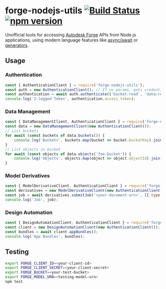 # forge-nodejs-utils [![Build Status](https://travis-ci.org/petrbroz/forge-nodejs-utils.svg?branch=master)](https://travis-ci.org/petrbroz/forge-nodejs-utils) [![npm version](https://badge.fury.io/js/forge-nodejs-utils.svg)](https://badge.fury.io/js/forge-nodejs-utils)

Unofficial tools for accessing [Autodesk Forge](https://developer.autodesk.com/) APIs
from Node.js applications, using modern language features like
[async/await](https://developer.mozilla.org/en-US/docs/Web/JavaScript/Reference/Statements/async_function)
or [generators](https://developer.mozilla.org/en-US/docs/Web/JavaScript/Reference/Statements/function*).

## Usage

### Authentication

```js
const { AuthenticationClient } = require('forge-nodejs-utils');
const auth = new AuthenticationClient(); // If no params, gets credentials from env. vars FORGE_CLIENT_ID and FORGE_CLIENT_SECRET
const authentication = await auth.authenticate(['bucket:read', 'data:read']);
console.log('2-legged Token', authentication.access_token);
```

### Data Management

```js
const { DataManagementClient, AuthenticationClient } = require('forge-nodejs-utils');
const data = new DataManagementClient(new AuthenticationClient());
// List buckets
for await (const buckets of data.buckets()) {
    console.log('Buckets', buckets.map(bucket => bucket.bucketKey).join(','));
}
// List objects in bucket
for await (const objects of data.objects('foo-bucket')) {
    console.log('Objects', objects.map(object => object.objectId).join(','));
}
```

### Model Derivatives

```js
const { ModelDerivativeClient, AuthenticationClient } = require('forge-nodejs-utils');
const derivatives = new ModelDerivativeClient(new AuthenticationClient());
const job = await derivatives.submitJob('<your-document-urn>', [{ type: 'svf', views: ['2d', '3d'] }]);
console.log('Job', job);
```

### Design Automation

```js
const { DesignAutomationClient, AuthenticationClient } = require('forge-nodejs-utils');
const client = new DesignAutomationClient(new AuthenticationClient());
const bundles = await client.appBundles();
console.log('App Bundles', bundles);
```

## Testing

```bash
export FORGE_CLIENT_ID=<your-client-id>
export FORGE_CLIENT_SECRET=<your-client-secret>
export FORGE_BUCKET=<your-test-bucket>
export FORGE_MODEL_URN=<testing-model-urn>
npm test
```

